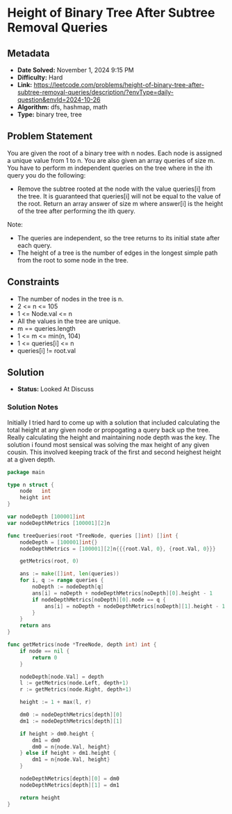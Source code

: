 # Height of Binary Tree After Subtree Removal Queries

## Metadata

- **Date Solved:** November 1, 2024 9:15 PM
- **Difficulty:** Hard
- **Link:** https://leetcode.com/problems/height-of-binary-tree-after-subtree-removal-queries/description/?envType=daily-question&envId=2024-10-26
- **Algorithm:** dfs, hashmap, math
- **Type:** binary tree, tree

## Problem Statement

You are given the root of a binary tree with n nodes. Each node is assigned a unique value from 1 to n. You are also given an array queries of size m.
You have to perform m independent queries on the tree where in the ith query you do the following:

- Remove the subtree rooted at the node with the value queries[i] from the tree. It is guaranteed that queries[i] will not be equal to the value of the root.
Return an array answer of size m where answer[i] is the height of the tree after performing the ith query.

Note:
- The queries are independent, so the tree returns to its initial state after each query.
- The height of a tree is the number of edges in the longest simple path from the root to some node in the tree.

## Constraints


- The number of nodes in the tree is n.
- 2 <= n <= 105
- 1 <= Node.val <= n
- All the values in the tree are unique.
- m == queries.length
- 1 <= m <= min(n, 104)
- 1 <= queries[i] <= n
- queries[i] != root.val

## Solution

- **Status:** Looked At Discuss

### Solution Notes

Initially I tried hard to come up with a solution that included calculating the total height at any given node or propogating a query back up the tree. Really calculating the height and maintaining node depth was the key. The solution i found most sensical was solving the max height of any given cousin. This involved keeping track of the first and second heighest height at a given depth.


```go
package main

type n struct {
	node   int
	height int
}

var nodeDepth [100001]int
var nodeDepthMetrics [100001][2]n

func treeQueries(root *TreeNode, queries []int) []int {
	nodeDepth = [100001]int{}
	nodeDepthMetrics = [100001][2]n{{{root.Val, 0}, {root.Val, 0}}}

	getMetrics(root, 0)

	ans := make([]int, len(queries))
	for i, q := range queries {
		noDepth := nodeDepth[q]
		ans[i] = noDepth + nodeDepthMetrics[noDepth][0].height - 1
		if nodeDepthMetrics[noDepth][0].node == q {
			ans[i] = noDepth + nodeDepthMetrics[noDepth][1].height - 1
		}
	}
	return ans
}

func getMetrics(node *TreeNode, depth int) int {
	if node == nil {
		return 0
	}

	nodeDepth[node.Val] = depth
	l := getMetrics(node.Left, depth+1)
	r := getMetrics(node.Right, depth+1)

	height := 1 + max(l, r)

	dm0 := nodeDepthMetrics[depth][0]
	dm1 := nodeDepthMetrics[depth][1]

	if height > dm0.height {
		dm1 = dm0
		dm0 = n{node.Val, height}
	} else if height > dm1.height {
		dm1 = n{node.Val, height}
	}

	nodeDepthMetrics[depth][0] = dm0
	nodeDepthMetrics[depth][1] = dm1

	return height
}
```
